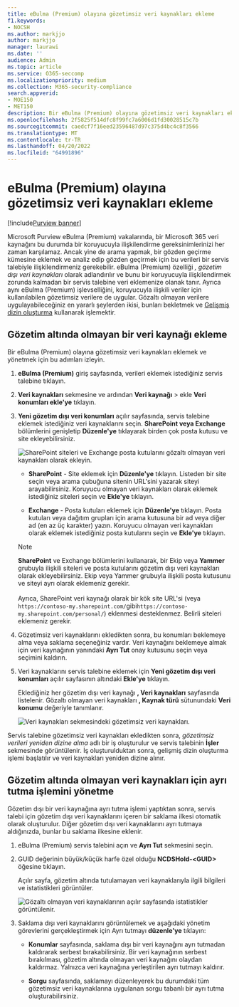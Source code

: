 ```yaml
---
title: eBulma (Premium) olayına gözetimsiz veri kaynakları ekleme
f1.keywords:
- NOCSH
ms.author: markjjo
author: markjjo
manager: laurawi
ms.date: ''
audience: Admin
ms.topic: article
ms.service: O365-seccomp
ms.localizationpriority: medium
ms.collection: M365-security-compliance
search.appverid:
- MOE150
- MET150
description: Bir eBulma (Premium) olayına gözetimsiz veri kaynakları ekleyebilir ve veri kaynağına ayrı tutabilirsiniz. Gözaltı olmayan veri kaynakları yeniden dizinlenir, bu nedenle kısmen dizinlenmiş olarak işaretlenmiş tüm içerikler tamamen ve hızlı bir şekilde aranabilir hale getirmek için yeniden işlenir.
ms.openlocfilehash: 2f5825f514dfc8f99fc7a6006d1fd30028515c7b
ms.sourcegitcommit: caedcf7f16eed23596487d97c375d4bc4c8f3566
ms.translationtype: MT
ms.contentlocale: tr-TR
ms.lasthandoff: 04/20/2022
ms.locfileid: "64991896"
---
```

# <a name="add-non-custodial-data-sources-to-an-ediscovery-premium-case"></a>eBulma (Premium) olayına gözetimsiz veri kaynakları ekleme

[!include[Purview banner](../includes/purview-rebrand-banner.md)]

Microsoft Purview eBulma (Premium) vakalarında, bir Microsoft 365 veri kaynağını bu durumda bir koruyucuyla ilişkilendirme gereksinimlerinizi her zaman karşılamaz. Ancak yine de arama yapmak, bir gözden geçirme kümesine eklemek ve analiz edip gözden geçirmek için bu verileri bir servis talebiyle ilişkilendirmeniz gerekebilir. eBulma (Premium) özelliği *, gözetim dışı veri kaynakları* olarak adlandırılır ve bunu bir koruyucuyla ilişkilendirmek zorunda kalmadan bir servis talebine veri eklemenize olanak tanır. Ayrıca aynı eBulma (Premium) işlevselliğini, koruyucuyla ilişkili veriler için kullanılabilen gözetimsiz verilere de uygular. Gözaltı olmayan verilere uygulayabileceğiniz en yararlı şeylerden ikisi, bunları bekletmek ve [Gelişmiş dizin oluşturma](indexing-custodian-data.md) kullanarak işlemektir.

## <a name="add-a-non-custodial-data-source"></a>Gözetim altında olmayan bir veri kaynağı ekleme

Bir eBulma (Premium) olayına gözetimsiz veri kaynakları eklemek ve yönetmek için bu adımları izleyin.

1. **eBulma (Premium)** giriş sayfasında, verileri eklemek istediğiniz servis talebine tıklayın.

2. **Veri kaynakları** sekmesine ve ardından **Veri kaynağı** >  ekle **Veri konumları ekle'ye** tıklayın.

3. **Yeni gözetim dışı veri konumları** açılır sayfasında, servis talebine eklemek istediğiniz veri kaynaklarını seçin. **SharePoint veya Exchange** bölümlerini genişletip **Düzenle'ye** tıklayarak birden çok posta kutusu ve site  ekleyebilirsiniz.

   ![SharePoint siteleri ve Exchange posta kutularını gözaltı olmayan veri kaynakları olarak ekleyin.](../media/NonCustodialDataSources1.png)

   - **SharePoint** - Site eklemek için **Düzenle'ye** tıklayın. Listeden bir site seçin veya arama çubuğuna sitenin URL'sini yazarak siteyi arayabilirsiniz. Koruyucu olmayan veri kaynakları olarak eklemek istediğiniz siteleri seçin ve **Ekle'ye** tıklayın.

   - **Exchange** - Posta kutuları eklemek için **Düzenle'ye** tıklayın. Posta kutuları veya dağıtım grupları için arama kutusuna bir ad veya diğer ad (en az üç karakter) yazın. Koruyucu olmayan veri kaynakları olarak eklemek istediğiniz posta kutularını seçin ve **Ekle'ye** tıklayın.

   > [!NOTE]
   > **SharePoint** ve Exchange bölümlerini kullanarak, bir Ekip veya **Yammer** grubuyla ilişkili siteleri ve posta kutularını gözetim dışı veri kaynakları olarak ekleyebilirsiniz. Ekip veya Yammer grubuyla ilişkili posta kutusunu ve siteyi ayrı olarak eklemeniz gerekir.<br/><br/> Ayrıca, SharePoint veri kaynağı olarak bir kök site URL'si (veya `https://contoso-my.sharepoint.com/`gibi`https://contoso-my.sharepoint.com/personal/`) eklenmesi desteklenmez. Belirli siteleri eklemeniz gerekir.

4. Gözetimsiz veri kaynaklarını ekledikten sonra, bu konumları beklemeye alma veya saklama seçeneğiniz vardır. Veri kaynağını beklemeye almak için veri kaynağının yanındaki **Ayrı Tut** onay kutusunu seçin veya seçimini kaldırın.

5. Veri kaynaklarını servis talebine eklemek için **Yeni gözetim dışı veri konumları** açılır sayfasının altındaki **Ekle'ye** tıklayın.

   Eklediğiniz her gözetim dışı veri kaynağı **, Veri kaynakları** sayfasında listelenir. Gözaltı olmayan veri kaynakları **, Kaynak türü** sütunundaki **Veri konumu** değeriyle tanımlanır.

   ![Veri kaynakları sekmesindeki gözetimsiz veri kaynakları.](../media/NonCustodialDataSources2.png)

Servis talebine gözetimsiz veri kaynakları ekledikten sonra, *gözetimsiz verileri yeniden dizine alma* adlı bir iş oluşturulur ve servis talebinin **İşler** sekmesinde görüntülenir. İş oluşturulduktan sonra, gelişmiş dizin oluşturma işlemi başlatılır ve veri kaynakları yeniden dizine alınır.

## <a name="manage-the-hold-for-non-custodial-data-sources"></a>Gözetim altında olmayan veri kaynakları için ayrı tutma işlemini yönetme

Gözetim dışı bir veri kaynağına ayrı tutma işlemi yaptıktan sonra, servis talebi için gözetim dışı veri kaynaklarını içeren bir saklama ilkesi otomatik olarak oluşturulur. Diğer gözetim dışı veri kaynaklarını ayrı tutmaya aldığınızda, bunlar bu saklama ilkesine eklenir.

1. eBulma (Premium) servis talebini açın ve **Ayrı Tut** sekmesini seçin.

2. GUID değerinin büyük/küçük harfe özel olduğu **NCDSHold-\<GUID\>** öğesine tıklayın.

   Açılır sayfa, gözetim altında tutulamayan veri kaynaklarıyla ilgili bilgileri ve istatistikleri görüntüler.

   ![Gözaltı olmayan veri kaynaklarının açılır sayfasında istatistikler görüntülenir.](../media/NonCustodialDataSourcesHoldFlyout.png)

3. Saklama dışı veri kaynaklarını görüntülemek ve aşağıdaki yönetim görevlerini gerçekleştirmek için Ayrı tutmayı **düzenle'ye** tıklayın:

   - **Konumlar** sayfasında, saklama dışı bir veri kaynağını ayrı tutmadan kaldırarak serbest bırakabilirsiniz. Bir veri kaynağının serbest bırakılması, gözetim altında olmayan veri kaynağını olaydan kaldırmaz. Yalnızca veri kaynağına yerleştirilen ayrı tutmayı kaldırır.

   - **Sorgu** sayfasında, saklamayı düzenleyerek bu durumdaki tüm gözetimsiz veri kaynaklarına uygulanan sorgu tabanlı bir ayrı tutma oluşturabilirsiniz.
